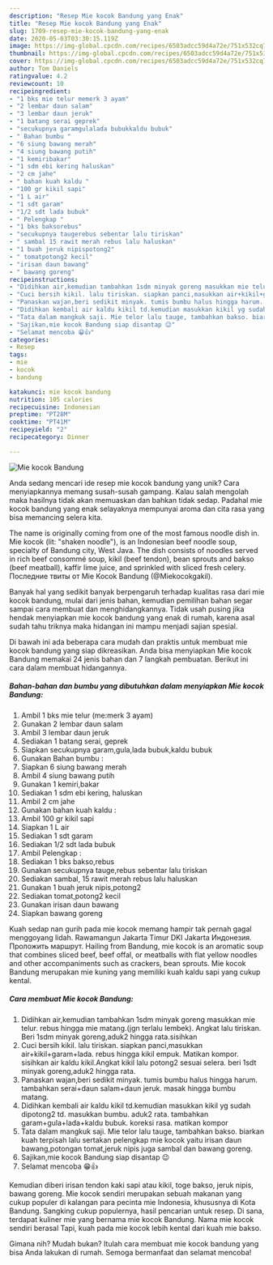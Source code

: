 ```yaml
---
description: "Resep Mie kocok Bandung yang Enak"
title: "Resep Mie kocok Bandung yang Enak"
slug: 1709-resep-mie-kocok-bandung-yang-enak
date: 2020-05-03T03:30:15.119Z
image: https://img-global.cpcdn.com/recipes/6503adcc59d4a72e/751x532cq70/mie-kocok-bandung-foto-resep-utama.jpg
thumbnail: https://img-global.cpcdn.com/recipes/6503adcc59d4a72e/751x532cq70/mie-kocok-bandung-foto-resep-utama.jpg
cover: https://img-global.cpcdn.com/recipes/6503adcc59d4a72e/751x532cq70/mie-kocok-bandung-foto-resep-utama.jpg
author: Tom Daniels
ratingvalue: 4.2
reviewcount: 10
recipeingredient:
- "1 bks mie telur memerk 3 ayam"
- "2 lembar daun salam"
- "3 lembar daun jeruk"
- "1 batang serai geprek"
- "secukupnya garamgulalada bubukkaldu bubuk"
- " Bahan bumbu "
- "6 siung bawang merah"
- "4 siung bawang putih"
- "1 kemiribakar"
- "1 sdm ebi kering haluskan"
- "2 cm jahe"
- " bahan kuah kaldu "
- "100 gr kikil sapi"
- "1 L air"
- "1 sdt garam"
- "1/2 sdt lada bubuk"
- " Pelengkap "
- "1 bks baksorebus"
- "secukupnya taugerebus sebentar lalu tiriskan"
- " sambal 15 rawit merah rebus lalu haluskan"
- "1 buah jeruk nipispotong2"
- " tomatpotong2 kecil"
- "irisan daun bawang"
- " bawang goreng"
recipeinstructions:
- "Didihkan air,kemudian tambahkan 1sdm minyak goreng masukkan mie telur. rebus hingga mie matang.(jgn terlalu lembek). Angkat lalu tiriskan. Beri 1sdm minyak goreng,aduk2 hingga rata.sisihkan"
- "Cuci bersih kikil. lalu tiriskan. siapkan panci,masukkan air+kikil+garam+lada. rebus hingga kikil empuk. Matikan kompor. sisihkan air kaldu kikil.Angkat kikil lalu potong2 sesuai selera. beri 1sdt minyak goreng,aduk2 hingga rata."
- "Panaskan wajan,beri sedikit minyak. tumis bumbu halus hingga harum. tambahkan serai+daun salam+daun jeruk. masak hingga bumbu matang."
- "Didihkan kembali air kaldu kikil td.kemudian masukkan kikil yg sudah dipotong2 td. masukkan bumbu. aduk2 rata. tambahkan garam+gula+lada+kaldu bubuk. koreksi rasa. matikan kompor"
- "Tata dalam mangkuk saji. Mie telor lalu tauge, tambahkan bakso. biarkan kuah terpisah lalu sertakan pelengkap mie kocok yaitu irisan daun bawang,potongan tomat,jeruk nipis juga sambal dan bawang goreng."
- "Sajikan,mie kocok Bandung siap disantap 😉"
- "Selamat mencoba 😁👍"
categories:
- Resep
tags:
- mie
- kocok
- bandung

katakunci: mie kocok bandung 
nutrition: 105 calories
recipecuisine: Indonesian
preptime: "PT28M"
cooktime: "PT41M"
recipeyield: "2"
recipecategory: Dinner

---
```



![Mie kocok Bandung](https://img-global.cpcdn.com/recipes/6503adcc59d4a72e/751x532cq70/mie-kocok-bandung-foto-resep-utama.jpg)

Anda sedang mencari ide resep mie kocok bandung yang unik? Cara menyiapkannya memang susah-susah gampang. Kalau salah mengolah maka hasilnya tidak akan memuaskan dan bahkan tidak sedap. Padahal mie kocok bandung yang enak selayaknya mempunyai aroma dan cita rasa yang bisa memancing selera kita.

The name is originally coming from one of the most famous noodle dish in. Mie kocok (lit: &#34;shaken noodle&#34;), is an Indonesian beef noodle soup, specialty of Bandung city, West Java. The dish consists of noodles served in rich beef consommé soup, kikil (beef tendon), bean sprouts and bakso (beef meatball), kaffir lime juice, and sprinkled with sliced fresh celery. Последние твиты от Mie Kocok Bandung (@Miekocokgakil).

Banyak hal yang sedikit banyak berpengaruh terhadap kualitas rasa dari mie kocok bandung, mulai dari jenis bahan, kemudian pemilihan bahan segar sampai cara membuat dan menghidangkannya. Tidak usah pusing jika hendak menyiapkan mie kocok bandung yang enak di rumah, karena asal sudah tahu triknya maka hidangan ini mampu menjadi sajian spesial.


Di bawah ini ada beberapa cara mudah dan praktis untuk membuat mie kocok bandung yang siap dikreasikan. Anda bisa menyiapkan Mie kocok Bandung memakai 24 jenis bahan dan 7 langkah pembuatan. Berikut ini cara dalam membuat hidangannya.

<!--inarticleads1-->

##### Bahan-bahan dan bumbu yang dibutuhkan dalam menyiapkan Mie kocok Bandung:

1. Ambil 1 bks mie telur (me:merk 3 ayam)
1. Gunakan 2 lembar daun salam
1. Ambil 3 lembar daun jeruk
1. Sediakan 1 batang serai, geprek
1. Siapkan secukupnya garam,gula,lada bubuk,kaldu bubuk
1. Gunakan  Bahan bumbu :
1. Siapkan 6 siung bawang merah
1. Ambil 4 siung bawang putih
1. Gunakan 1 kemiri,bakar
1. Sediakan 1 sdm ebi kering, haluskan
1. Ambil 2 cm jahe
1. Gunakan  bahan kuah kaldu :
1. Ambil 100 gr kikil sapi
1. Siapkan 1 L air
1. Sediakan 1 sdt garam
1. Sediakan 1/2 sdt lada bubuk
1. Ambil  Pelengkap :
1. Sediakan 1 bks bakso,rebus
1. Gunakan secukupnya tauge,rebus sebentar lalu tiriskan
1. Sediakan  sambal, 15 rawit merah rebus lalu haluskan
1. Gunakan 1 buah jeruk nipis,potong2
1. Sediakan  tomat,potong2 kecil
1. Gunakan irisan daun bawang
1. Siapkan  bawang goreng


Kuah sedap nan gurih pada mie kocok memang hampir tak pernah gagal menggoyang lidah. Rawamangun Jakarta Timur DKI Jakarta Индонезия. Проложить маршрут. Hailing from Bandung, mie kocok is an aromatic soup that combines sliced beef, beef offal, or meatballs with flat yellow noodles and other accompaniments such as crackers, bean sprouts. Mie kocok Bandung merupakan mie kuning yang memiliki kuah kaldu sapi yang cukup kental. 

<!--inarticleads2-->

##### Cara membuat Mie kocok Bandung:

1. Didihkan air,kemudian tambahkan 1sdm minyak goreng masukkan mie telur. rebus hingga mie matang.(jgn terlalu lembek). Angkat lalu tiriskan. Beri 1sdm minyak goreng,aduk2 hingga rata.sisihkan
1. Cuci bersih kikil. lalu tiriskan. siapkan panci,masukkan air+kikil+garam+lada. rebus hingga kikil empuk. Matikan kompor. sisihkan air kaldu kikil.Angkat kikil lalu potong2 sesuai selera. beri 1sdt minyak goreng,aduk2 hingga rata.
1. Panaskan wajan,beri sedikit minyak. tumis bumbu halus hingga harum. tambahkan serai+daun salam+daun jeruk. masak hingga bumbu matang.
1. Didihkan kembali air kaldu kikil td.kemudian masukkan kikil yg sudah dipotong2 td. masukkan bumbu. aduk2 rata. tambahkan garam+gula+lada+kaldu bubuk. koreksi rasa. matikan kompor
1. Tata dalam mangkuk saji. Mie telor lalu tauge, tambahkan bakso. biarkan kuah terpisah lalu sertakan pelengkap mie kocok yaitu irisan daun bawang,potongan tomat,jeruk nipis juga sambal dan bawang goreng.
1. Sajikan,mie kocok Bandung siap disantap 😉
1. Selamat mencoba 😁👍


Kemudian diberi irisan tendon kaki sapi atau kikil, toge bakso, jeruk nipis, bawang goreng. Mie kocok sendiri merupakan sebuah makanan yang cukup populer di kalangan para pecinta mie Indonesia, khususnya di Kota Bandung. Sangking cukup populernya, hasil pencarian untuk resep. Di sana, terdapat kuliner mie yang bernama mie kocok Bandung. Nama mie kocok sendiri berasal Tapi, kuah pada mie kocok lebih kental dari kuah mie bakso. 

Gimana nih? Mudah bukan? Itulah cara membuat mie kocok bandung yang bisa Anda lakukan di rumah. Semoga bermanfaat dan selamat mencoba!
